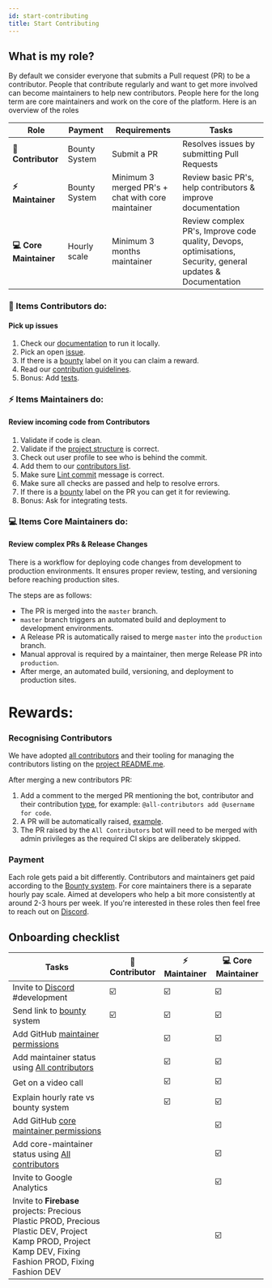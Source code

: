 ```yaml
---
id: start-contributing
title: Start Contributing
---
```


## What is my role?

By default we consider everyone that submits a Pull request (PR) to be a contributor. People that contribute regularly and want to get more involved can become maintainers to help new contributors. People here for the long term are core maintainers and work on the core of the platform. Here is an overview of the roles

| Role                  | Payment       | Requirements                                      | Tasks                                                                                                      |
| --------------------- | ------------- | ------------------------------------------------- | ---------------------------------------------------------------------------------------------------------- |
| **🤙 Contributor**    | Bounty System | Submit a PR                                       | Resolves issues by submitting Pull Requests                                                                |
| **⚡️ Maintainer**    | Bounty System | Minimum 3 merged PR's + chat with core maintainer | Review basic PR's, help contributors & improve documentation                                                |
| **💻 Core Maintainer** | Hourly scale  | Minimum 3 months maintainer                       | Review complex PR's, Improve code quality, Devops, optimisations, Security, general updates & Documentation |

### 🤙 Items Contributors do:

#### Pick up issues

1. Check our [documentation](/) to run it locally.
2. Pick an open [issue](https://github.com/ONEARMY/community-platform/issues).
3. If there is a [bounty](/Contributing/bounties) label on it you can claim a reward.
4. Read our [contribution guidelines](https://github.com/ONEARMY/community-platform/blob/master/CONTRIBUTING.md).
5. Bonus: Add [tests](/Testing/end-to-end).

### ⚡️ Items Maintainers do:

#### Review incoming code from Contributors

1. Validate if code is clean.
2. Validate if the [project structure](https://github.com/ONEARMY/community-platform/blob/master/CONTRIBUTING.md#--project-structure) is correct.
3. Check out user profile to see who is behind the commit.
4. Add them to our [contributors list](#recognising-contributors).
5. Make sure [Lint commit](https://github.com/ONEARMY/community-platform/blob/master/CONTRIBUTING.md#--commit-style-guide) message is correct.
6. Make sure all checks are passed and help to resolve errors.
7. If there is a [bounty](/Contributing/bounties) label on the PR you can get it for reviewing.
8. Bonus: Ask for integrating tests.

### 💻 Items Core Maintainers do:

#### Review complex PRs & Release Changes

There is a workflow for deploying code changes from development to production environments. It ensures proper review, testing, and versioning before reaching production sites.

The steps are as follows:

- The PR is merged into the `master` branch.
- `master` branch triggers an automated build and deployment to development environments.
- A Release PR is automatically raised to merge `master` into the `production` branch.
- Manual approval is required by a maintainer, then merge Release PR into `production`.
- After merge, an automated build, versioning, and deployment to production sites.

# Rewards:

### Recognising Contributors

We have adopted [all contributors](https://allcontributors.org/) and their tooling for managing the contributors listing on the [project README.me](https://github.com/ONEARMY/community-platform/blob/master/README.md).

After merging a new contributors PR:

1. Add a comment to the merged PR mentioning the bot, contributor and their contribution [type](https://allcontributors.org/docs/en/emoji-key), for example: `@all-contributors add @username for code`.
2. A PR will be automatically raised, [example](https://github.com/ONEARMY/community-platform/pull/1952).
3. The PR raised by the `All Contributors` bot will need to be merged with admin privileges as the required CI skips are deliberately skipped.

### Payment

Each role gets paid a bit differently. Contributors and maintainers get paid according to the [Bounty system](/Contributing/bounties). For core maintainers there is a separate hourly pay scale. Aimed at developers who help a bit more consistently at around 2-3 hours per week. If you're interested in these roles then feel free to reach out on [Discord](https://discord.gg/gJ7Yyk4).

## Onboarding checklist

| Tasks                                                                                                                                                      | 🤙 Contributor | ⚡️ Maintainer |  💻 Core Maintainer |
| ---------------------------------------------------------------------------------------------------------------------------------------------------------- | -------------- | -------------- | ----------------- |
| Invite to [Discord](https://discord.gg/gJ7Yyk4) #development                                                                                               | ☑️             | ☑️             | ☑️                |
| Send link to [bounty](/Contributing/bounties) system                                                                                                       | ☑️             | ☑️             | ☑️                |
| Add GitHub [maintainer permissions](https://github.com/ONEARMY/community-platform/settings/access)                                                         |                | ☑️             | ☑️                |
| Add maintainer status using [All contributors ](#recognising-contributors)                                                                                 |                | ☑️             | ☑️                |
| Get on a video call                                                                                                                                        |                | ☑️             | ☑️                |
| Explain hourly rate vs bounty system                                                                                                                       |                | ☑️             | ☑️                |
| Add GitHub [core maintainer permissions](https://github.com/ONEARMY/community-platform/settings/access)                                                    |                |                | ☑️                |
| Add core-maintainer status using [All contributors ](#recognising-contributors)                                                                            |                |                | ☑️                |
| Invite to Google Analytics                                                                                                                                 |                |                | ☑️                |
| Invite to **Firebase** projects: Precious Plastic PROD, Precious Plastic DEV, Project Kamp PROD, Project Kamp DEV, Fixing Fashion PROD, Fixing Fashion DEV |                |                | ☑️                |
